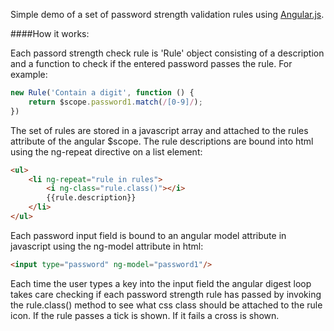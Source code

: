 Simple demo of a set of password strength validation rules using [Angular.js](http://angularjs.org).

####How it works:

Each passord strength check rule is 'Rule' object consisting of a description and a function 
to check if the entered password passes the rule. For example:
```javascript
new Rule('Contain a digit', function () {
    return $scope.password1.match(/[0-9]/);
})
```

The set of rules are stored in a javascript array and attached to the rules attribute of the angular $scope.
The rule descriptions are bound into html using the ng-repeat directive on a list element:
```html
<ul>
    <li ng-repeat="rule in rules">
        <i ng-class="rule.class()"></i>
        {{rule.description}}
    </li>
</ul>
```

Each password input field is bound to an angular model attribute in javascript using the ng-model attribute in html:
```html
<input type="password" ng-model="password1"/>
```

Each time the user types a key into the input field the angular digest loop takes care checking if each 
password strength rule has passed by invoking the rule.class() method to see what css class should be attached
to the rule icon. If the rule passes a tick is shown. If it fails a cross is shown.
